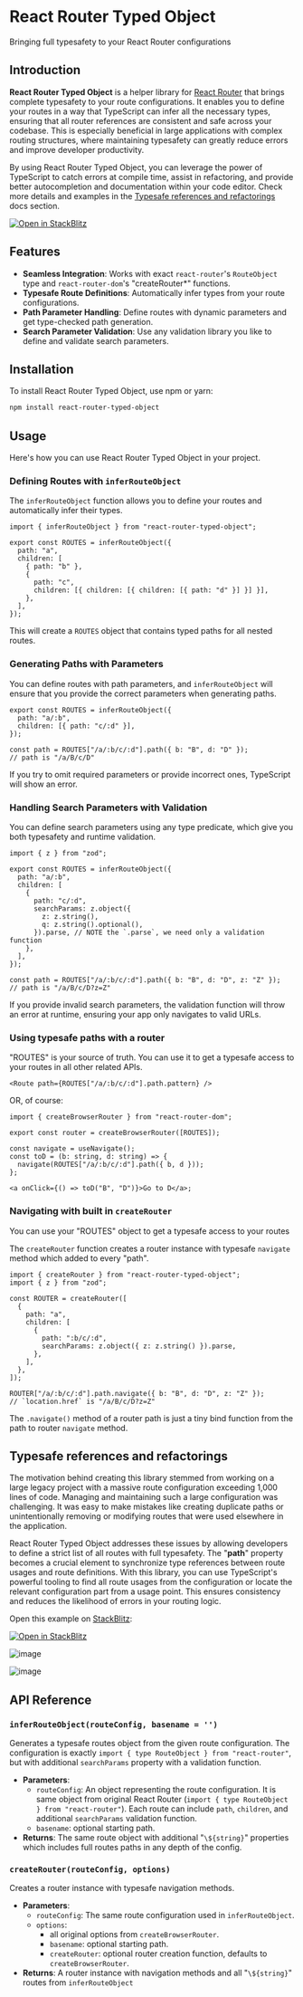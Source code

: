 # React Router Typed Object

Bringing full typesafety to your React Router configurations

## Introduction

**React Router Typed Object** is a helper library for [React Router](https://reactrouter.com) that brings complete typesafety to your route configurations. It enables you to define your routes in a way that TypeScript can infer all the necessary types, ensuring that all router references are consistent and safe across your codebase. This is especially beneficial in large applications with complex routing structures, where maintaining typesafety can greatly reduce errors and improve developer productivity.

By using React Router Typed Object, you can leverage the power of TypeScript to catch errors at compile time, assist in refactoring, and provide better autocompletion and documentation within your code editor. Check more details and examples in the [Typesafe references and refactorings](#typesafe-references-and-refactorings) docs section.

[![Open in StackBlitz](https://developer.stackblitz.com/img/open_in_stackblitz.svg)](https://stackblitz.com/edit/react-router-typed-object?file=src%2Frouter.tsx,src%2Fcomponents.tsx)

## Features

- **Seamless Integration**: Works with exact `react-router`'s `RouteObject` type and `react-router-dom`'s "createRouter\*" functions.
- **Typesafe Route Definitions**: Automatically infer types from your route configurations.
- **Path Parameter Handling**: Define routes with dynamic parameters and get type-checked path generation.
- **Search Parameter Validation**: Use any validation library you like to define and validate search parameters.

## Installation

To install React Router Typed Object, use npm or yarn:

```bash
npm install react-router-typed-object
```

## Usage

Here's how you can use React Router Typed Object in your project.

### Defining Routes with `inferRouteObject`

The `inferRouteObject` function allows you to define your routes and automatically infer their types.

```tsx
import { inferRouteObject } from "react-router-typed-object";

export const ROUTES = inferRouteObject({
  path: "a",
  children: [
    { path: "b" },
    {
      path: "c",
      children: [{ children: [{ children: [{ path: "d" }] }] }],
    },
  ],
});
```

This will create a `ROUTES` object that contains typed paths for all nested routes.

### Generating Paths with Parameters

You can define routes with path parameters, and `inferRouteObject` will ensure that you provide the correct parameters when generating paths.

```tsx
export const ROUTES = inferRouteObject({
  path: "a/:b",
  children: [{ path: "c/:d" }],
});

const path = ROUTES["/a/:b/c/:d"].path({ b: "B", d: "D" });
// path is "/a/B/c/D"
```

If you try to omit required parameters or provide incorrect ones, TypeScript will show an error.

### Handling Search Parameters with Validation

You can define search parameters using any type predicate, which give you both typesafety and runtime validation.

```tsx
import { z } from "zod";

export const ROUTES = inferRouteObject({
  path: "a/:b",
  children: [
    {
      path: "c/:d",
      searchParams: z.object({
        z: z.string(),
        q: z.string().optional(),
      }).parse, // NOTE the `.parse`, we need only a validation function
    },
  ],
});

const path = ROUTES["/a/:b/c/:d"].path({ b: "B", d: "D", z: "Z" });
// path is "/a/B/c/D?z=Z"
```

If you provide invalid search parameters, the validation function will throw an error at runtime, ensuring your app only navigates to valid URLs.

### Using typesafe paths with a router

"ROUTES" is your source of truth. You can use it to get a typesafe access to your routes in all other related APIs.

```tsx
<Route path={ROUTES["/a/:b/c/:d"].path.pattern} />
```

OR, of course:

```tsx
import { createBrowserRouter } from "react-router-dom";

export const router = createBrowserRouter([ROUTES]);
```

```tsx
const navigate = useNavigate();
const toD = (b: string, d: string) => {
  navigate(ROUTES["/a/:b/c/:d"].path({ b, d }));
};

<a onClick={() => toD("B", "D")}>Go to D</a>;
```

### Navigating with built in `createRouter`

You can use your "ROUTES" object to get a typesafe access to your routes

The `createRouter` function creates a router instance with typesafe `navigate` method which added to every "path".

```tsx
import { createRouter } from "react-router-typed-object";
import { z } from "zod";

const ROUTER = createRouter([
  {
    path: "a",
    children: [
      {
        path: ":b/c/:d",
        searchParams: z.object({ z: z.string() }).parse,
      },
    ],
  },
]);

ROUTER["/a/:b/c/:d"].path.navigate({ b: "B", d: "D", z: "Z" });
// `location.href` is "/a/B/c/D?z=Z"
```

The `.navigate()` method of a router path is just a tiny bind function from the path to router `navigate` method.

## Typesafe references and refactorings

The motivation behind creating this library stemmed from working on a large legacy project with a massive route configuration exceeding 1,000 lines of code. Managing and maintaining such a large configuration was challenging. It was easy to make mistakes like creating duplicate paths or unintentionally removing or modifying routes that were used elsewhere in the application.

React Router Typed Object addresses these issues by allowing developers to define a strict list of all routes with full typesafety. The "**path**" property becomes a crucial element to synchronize type references between route usages and route definitions. With this library, you can use TypeScript's powerful tooling to find all route usages from the configuration or locate the relevant configuration part from a usage point. This ensures consistency and reduces the likelihood of errors in your routing logic.

Open this example on [StackBlitz](https://stackblitz.com):

[![Open in StackBlitz](https://developer.stackblitz.com/img/open_in_stackblitz.svg)](https://stackblitz.com/edit/react-router-typed-object?file=src%2Frouter.tsx,src%2Fcomponents.tsx)

![image](https://github.com/user-attachments/assets/071f4a6b-f820-4cb6-8f52-0f0997faffa4)

![image](https://github.com/user-attachments/assets/596a372b-aa88-4be4-bd52-3099ff644622)

## API Reference

### `inferRouteObject(routeConfig, basename = '')`

Generates a typesafe routes object from the given route configuration. The configuration is exactly `import { type RouteObject } from "react-router"`, but with additional `searchParams` property with a validation function.

- **Parameters**:
  - `routeConfig`: An object representing the route configuration. It is same object from original React Router (`import { type RouteObject } from "react-router"`). Each route can include `path`, `children`, and additional `searchParams` validation function.
  - `basename`: optional starting path.
- **Returns**: The same route object with additional "`\${string}`" properties which includes full routes paths in any depth of the config.

### `createRouter(routeConfig, options)`

Creates a router instance with typesafe navigation methods.

- **Parameters**:
  - `routeConfig`: The same route configuration used in `inferRouteObject`.
  - `options`:
    - all original options from `createBrowserRouter`.
    - `basename`: optional starting path.
    - `createRouter`: optional router creation function, defaults to `createBrowserRouter`.
- **Returns**: A router instance with navigation methods and all "`\${string}`" routes from `inferRouteObject`
